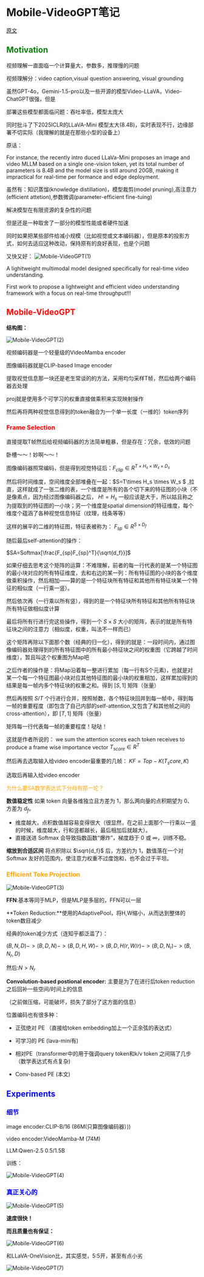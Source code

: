 <h1>Mobile-VideoGPT笔记</h1>



[原文](https://arxiv.org/pdf/2503.21782)



<h2><font color=green>Motivation</font></h2>

视频理解一直面临一个计算量大，参数多，推理慢的问题

视频理解分：video caption,visual question answering, visual grounding

虽然GPT-4o，Gemini-1.5-pro以及一些开源的模型Video-LLaVA，Video-ChatGPT很强，但是

部署这些模型都面临问题：吞吐率低，模型太庞大

同时批斗了下2025ICLR的LLaVA-Mini 模型太大(8.4B)，实时表现不行，边缘部署不切实际（我理解的就是在那些小型的设备上）

原话：

For instance, the recently intro duced LLaVa-Mini  proposes an image and video MLLM based on a single one-vision token, yet its total number of parameters is 8.4B and the model size is still around 20GB, making it impractical for real-time per formance and edge deployment.



虽然有：知识蒸馏(knowledge distillation)，模型裁剪(model pruning),高注意力(efficient attetion),参数微调(parameter-efficient fine-tuing)

解决模型在有限资源的复杂性的问题

但是还是一种取舍了一部分的模型性能或者硬件加速

同时如果把某些部件给减小规模（比如视觉或文本编码器），但是原本的投影方式，如何去适应这种改动，保持原有的良好表现，也是个问题



又快又好：
![Mobile-VideoGPT(1)](../论文阅读笔记/img/Mobile-VideoGPT(1).png)





A lighitweight multimodal model designed specifically for real-time video understanding.

First work to propose a lightweight and efficient video understanding framework with a focus on real-time throughput!!!



<h2><font color=red>Mobile-VideoGPT</font></h2>

**结构图：**

![Mobile-VideoGPT(2)](../论文阅读笔记/img/Mobile-VideoGPT(2).png)

视频编码器是一个轻量级的VideoMamba encoder

图像编码器就是CLIP-based Image encoder



提取视觉信息那一块还是老生常谈的的方法，采用均匀采样T帧，然后给两个编码器去处理

proj就是使用多个可学习的权重直接做乘积来实现映射操作

然后再将两种视觉信息得到的token融合为一个单一长度（一维的）token序列



<h3><font color=red>Frame Selection</font></h3>

直接提取T帧然后给视频编码器的方法简单粗暴，但是存在：冗余，低效的问题



卧槽～～！妙啊～～！

图像编码器照常编码，但是得到视觉特征后：$F_{clip}\in R^{T\times H_s \times W_s\times D_s}$

然后将时间维度，空间维度全部堆叠在一起：$S=T\times H_s \times W_s $ ,拉直，这样就成了一张二维的表，一个维度是所有的各个切下来的特征图的小块（不是像素点，因为经过图像编码器之后， $H!=H_s$ 一般应该是大于，所以姑且称之为提取到的特征图的一小块；另一个维度是spatial dimension的特征维度，每个维度个蕴涵了各种视觉信息特征（纹理，线条等等）

这样的展平的二维的特征图，特征表被称为： $F_{sp} \in R^{S\times D_f}$

随后最后self-attention的操作：

$SA=Softmax[\frac{F_{sp}F_{sp}^T}{\sqrt{d_f}}]$

如果仔细去思考这个矩阵的运算：不难理解，前者的每一行代表的是某一个特征图的最小块对应的所有特征维度，去和右边的某一列：所有特征图的小块的各个维度做乘积操作，然后相加——算的是一个特征块所有特征和其他所有特征块某一个特征的相似度（一行乘一竖）。

然后依次再（一行乘以所有竖），得到的是一个特征块所有特征和其他所有特征块所有特征做相似度计算

最后将所有行进行完这些操作，得到一个 $S\times S$ 大小的矩阵，表示的就是所有特征块之间的注意力（相似度，权重，叫法不一样而已）

这个矩阵再除以下面那个数（经典的归一化），得到的就是：一段时间内，通过图像编码器处理得到的所有特征图中的所有最小特征块之间的权重图（它跨越了时间维度），暂且叫这个权重图为Map吧





之后作者的操作是：将Map沿着每一整进行累加（每一行有S个元素)，也就是对某一个每一个特征图最小块对应其他特征图的最小块的权重相加，这样累加得到的结果是每一帧内多个特征块的权重之和。得到 $[S,1]$ 矩阵（张量）

然后再按照 $S/T$ 个行进行合并，按照帧数，各个特征块回并到每一帧中，得到每一帧的重要程度（即包含了自己内部的self-attention,又包含了和其他帧之间的cross-attention），即 $[T,1]$ 矩阵（张量）

矩阵每一行代表每一帧的重要程度！哒哒！

这就是作者所说的： we sum the attention scores each token receives to produce a frame wise importance vector $T_{score}\in R^T$ 

然后再去选取输入给video encoder最重要的几帧： $KF=Top-K(T_score,K)$

选取后再输入给video encoder



<font color=orange>为什么要SA数学表达式下分母有那一坨？</font>

**数值稳定性**
 如果 token 向量各维独立且方差为 1，那么两向量的点积期望为 0、方差为 $d_f$。

- 维度越大，点积数值越容易变得很大（很显然，在之前上面那个一行乘以一竖的时候，维度越大，行和竖都越长，最后相加后就越大）。
- 直接送进 Softmax 会导致指数函数“爆炸”，梯度趋于 0 或 ∞，训练不稳。

**缩放到合适区间**
 将点积除以 $\sqrt{d_f}$ 后，方差约为 1，数值落在一个对 Softmax 友好的范围内，使注意力权重不过度饱和，也不会过于平坦。





<h3><font color=orange>Efficient Toke Projection</font></h3>

![Mobile-VideoGPT(3)](../论文阅读笔记/img/Mobile-VideoGPT(3).png)

**FFN**:基本等同于MLP，但是MLP是多层的，FFN可以一层

**Token Reduction:**使用的AdaptivePool，将H,W缩小，从而达到整体的token数目减少

经典的token减少方式（连知乎都泛滥了）：

$(B,N,D)->(B,D,N)->(B,D,H,W)->(B,D,H/r,W/r)->(B,D,N_r)->(B,N_r,D)$

然后:$N>N_r$

**Convolution-based postional encoder:** 主要是为了在进行后token reduction之后回补一些空间/时间上的信息

（之前做压缩，可能破坏，损失了部分了这方面的信息）

位置编码也有很多种：

- 正弦绝对 PE （直接给token embedding加上一个正余弦的表达式）

- 可学习的 PE (lava-mini有)
- 相对PE（transformer中的用于强调query token和k/v  token 之间隔了几步（数学表达式有点复杂)
- Conv-based PE (本文)





<h2><font color=blue>Experiments</font></h2>

<h3><font color=blue>细节</font></h3>

image encoder:CLIP-B/16 (86M(只算图像编码器）))

video encoder:VideoMamba-M (74M)

LLM:Qwen-2.5 0.5/1.5B

训练：

![Mobile-VideoGPT(4)](../论文阅读笔记/img/Mobile-VideoGPT(4).png)



<h3><font color=blue>真正关心的</font></h3>

![Mobile-VideoGPT(5)](../论文阅读笔记/img/Mobile-VideoGPT(5).png)

**速度很快！**



**而且质量也有保证：**

![Mobile-VideoGPT(6)](../论文阅读笔记/img/Mobile-VideoGPT(6).png)



和LLaVA-OneVision比，其实感觉，5:5开，甚至有点小劣

![Mobile-VideoGPT(7)](../论文阅读笔记/img/Mobile-VideoGPT(7).png)
